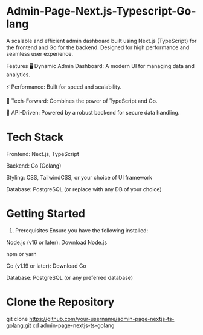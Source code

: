 # Admin-Page-Next.js-Typescript-Go-lang
A scalable and efficient admin dashboard built using Next.js (TypeScript) for the frontend and Go for the backend. Designed for high performance and seamless user experience.

Features
🖥 Dynamic Admin Dashboard: A modern UI for managing data and analytics.

⚡ Performance: Built for speed and scalability.

🎯 Tech-Forward: Combines the power of TypeScript and Go.

🔗 API-Driven: Powered by a robust backend for secure data handling.


# Tech Stack
Frontend: Next.js, TypeScript

Backend: Go (Golang)

Styling: CSS, TailwindCSS, or your choice of UI framework

Database: PostgreSQL (or replace with any DB of your choice)

# Getting Started
1. Prerequisites
Ensure you have the following installed:

Node.js (v16 or later): Download Node.js

npm or yarn

Go (v1.19 or later): Download Go

Database: PostgreSQL (or any preferred database)

# Clone the Repository
git clone https://github.com/your-username/admin-page-nextjs-ts-golang.git
cd admin-page-nextjs-ts-golang



